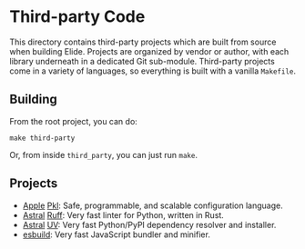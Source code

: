 
# Third-party Code

This directory contains third-party projects which are built from source when building Elide. Projects are organized by
vendor or author, with each library underneath in a dedicated Git sub-module. Third-party projects come in a variety of
languages, so everything is built with a vanilla `Makefile`.

## Building

From the root project, you can do:
```
make third-party
```

Or, from inside `third_party`, you can just run `make`.

## Projects

- [Apple][0] [Pkl][1]: Safe, programmable, and scalable configuration language.
- [Astral][2] [Ruff][3]: Very fast linter for Python, written in Rust.
- [Astral][2] [UV][4]: Very fast Python/PyPI dependency resolver and installer.
- [esbuild][5]: Very fast JavaScript bundler and minifier.


[0]: https://apple.com
[1]: https://github.com/apple/pkl
[2]: https://astral.sh
[3]: https://astral.sh/ruff
[4]: https://github.com/astral-sh/uv
[5]: https://esbuild.github.io
